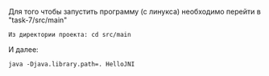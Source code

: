 Для того чтобы запустить программу (с линукса) необходимо перейти в "task-7/src/main"
```
Из директории проекта: cd src/main
```
И далее:
```
java -Djava.library.path=. HelloJNI

```
